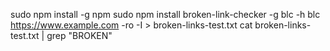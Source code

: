sudo npm install -g npm
sudo npm install broken-link-checker -g
blc -h
blc https://www.example.com -ro -I > broken-links-test.txt
cat broken-links-test.txt | grep "BROKEN"

